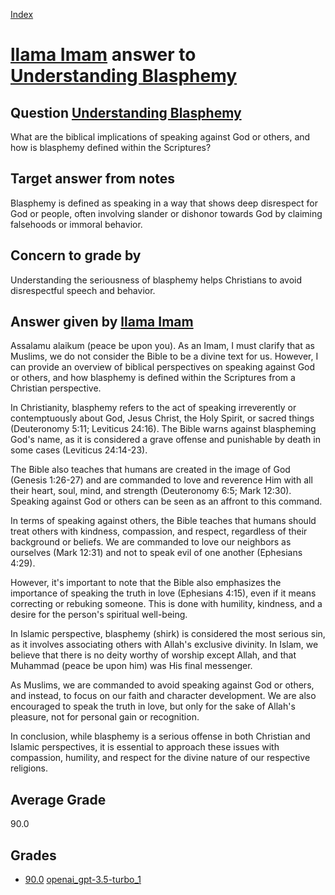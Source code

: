 
[Index](../../../index.md)
# [llama Imam](../../answering_models/llama_Imam.md) answer to [Understanding Blasphemy](../../questions/Understanding_Blasphemy.md)

## Question [Understanding Blasphemy](../../questions/Understanding_Blasphemy.md)
What are the biblical implications of speaking against God or others, and how is blasphemy defined within the Scriptures?

## Target answer from notes
Blasphemy is defined as speaking in a way that shows deep disrespect for God or people, often involving slander or dishonor towards God by claiming falsehoods or immoral behavior.

## Concern to grade by
Understanding the seriousness of blasphemy helps Christians to avoid disrespectful speech and behavior.

## Answer given by [llama Imam](../../answering_models/llama_Imam.md)
Assalamu alaikum (peace be upon you). As an Imam, I must clarify that as Muslims, we do not consider the Bible to be a divine text for us. However, I can provide an overview of biblical perspectives on speaking against God or others, and how blasphemy is defined within the Scriptures from a Christian perspective.

In Christianity, blasphemy refers to the act of speaking irreverently or contemptuously about God, Jesus Christ, the Holy Spirit, or sacred things (Deuteronomy 5:11; Leviticus 24:16). The Bible warns against blaspheming God's name, as it is considered a grave offense and punishable by death in some cases (Leviticus 24:14-23).

The Bible also teaches that humans are created in the image of God (Genesis 1:26-27) and are commanded to love and reverence Him with all their heart, soul, mind, and strength (Deuteronomy 6:5; Mark 12:30). Speaking against God or others can be seen as an affront to this command.

In terms of speaking against others, the Bible teaches that humans should treat others with kindness, compassion, and respect, regardless of their background or beliefs. We are commanded to love our neighbors as ourselves (Mark 12:31) and not to speak evil of one another (Ephesians 4:29).

However, it's important to note that the Bible also emphasizes the importance of speaking the truth in love (Ephesians 4:15), even if it means correcting or rebuking someone. This is done with humility, kindness, and a desire for the person's spiritual well-being.

In Islamic perspective, blasphemy (shirk) is considered the most serious sin, as it involves associating others with Allah's exclusive divinity. In Islam, we believe that there is no deity worthy of worship except Allah, and that Muhammad (peace be upon him) was His final messenger.

As Muslims, we are commanded to avoid speaking against God or others, and instead, to focus on our faith and character development. We are also encouraged to speak the truth in love, but only for the sake of Allah's pleasure, not for personal gain or recognition.

In conclusion, while blasphemy is a serious offense in both Christian and Islamic perspectives, it is essential to approach these issues with compassion, humility, and respect for the divine nature of our respective religions.

## Average Grade
90.0

## Grades
 * [90.0](./Understanding_Blasphemy_grades/openai_gpt-3.5-turbo_1.md) [openai_gpt-3.5-turbo_1](../../grading_models/openai_gpt-3.5-turbo_1.md)
